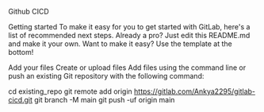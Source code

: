 Github CICD

Getting started
To make it easy for you to get started with GitLab, here's a list of recommended next steps.
Already a pro? Just edit this README.md and make it your own. Want to make it easy? Use the template at the bottom!

Add your files
Create or upload files
Add files using the command line or push an existing Git repository with the following command:


cd existing_repo
git remote add origin https://gitlab.com/Ankya2295/gitlab-cicd.git
git branch -M main
git push -uf origin main
